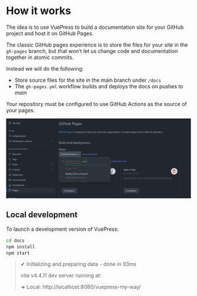 # How it works

The idea is to use VuePress to build a documentation site for your GitHub project and host it on GitHub Pages.

The classic GitHub pages experience is to store the files for your site in the `gh-pages` branch, but that won't let us change code and documentation together in atomic commits.

Instead we will do the following:

- Store source files for the site in the main branch under `/docs`
- The `gh-pages.yml` workflow builds and deploys the docs on pushes to _main_

Your repository must be configured to use GitHub Actions as the source of your pages.

![Repository settings example](./static/settings.png)

## Local development

To launch a development version of VuePress:

``` sh
cd docs
npm install
npm start
```

> ✔ Initializing and preparing data - done in 93ms
> 
>   vite v4.4.11 dev server running at:
> 
>   ➜  Local:   http://localhost:8080/vuepress-my-way/